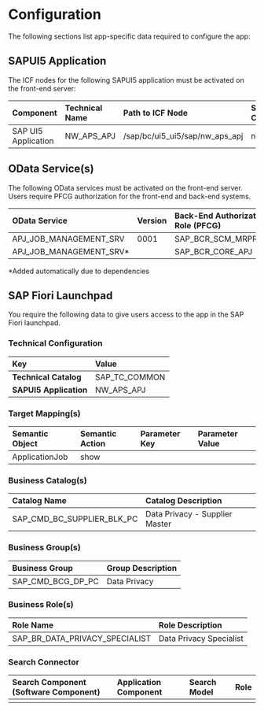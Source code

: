 # Configuration

The following sections list app-specific data required to configure the app:

## SAPUI5 Application

The ICF nodes for the following SAPUI5 application must be activated on the front-end server:

| Component           | Technical Name | Path to ICF Node                   | SAP UI5 Component            |
|:--------------------|:---------------|:-----------------------------------|:-----------------------------|
| SAP UI5 Application | NW_APS_APJ     | /sap/bc/ui5_ui5/sap/nw_aps_apj     | nw.core.appjobs              |

## OData Service(s)

The following OData services must be activated on the front-end server. Users require PFCG authorization for the front-end and back-end systems.

| OData Service                  | Version | Back-End Authorization Role (PFCG) |
|:-------------------------------|:--------|:-----------------------------------|
| APJ_JOB_MANAGEMENT_SRV         | 0001    | SAP_BCR_SCM_MRPRUN                 |
| APJ_JOB_MANAGEMENT_SRV*        |         | SAP_BCR_CORE_APJ                   |
*Added automatically due to dependencies

## SAP Fiori Launchpad

You require the following data to give users access to the app in the SAP Fiori launchpad.

### Technical Configuration

| Key                        | Value                        |
|:---------------------------|:-----------------------------|
| **Technical Catalog**      | SAP_TC_COMMON                |
| **SAPUI5 Application**     | NW_APS_APJ                   |

### Target Mapping(s)

| Semantic Object            | Semantic Action              | Parameter Key | Parameter Value |
|:---------------------------|:-----------------------------|:--------------|:----------------|
| ApplicationJob             | show                         |               |                 |

### Business Catalog(s)

| Catalog Name                        | Catalog Description                  |
|:------------------------------------|:-------------------------------------|
| SAP_CMD_BC_SUPPLIER_BLK_PC          | Data Privacy - Supplier Master       |

### Business Group(s)

| Business Group                      | Group Description                    |
|:------------------------------------|:-------------------------------------|
| SAP_CMD_BCG_DP_PC                   | Data Privacy                         |

### Business Role(s)

| Role Name                           | Role Description                     |
|:------------------------------------|:-------------------------------------|
| SAP_BR_DATA_PRIVACY_SPECIALIST      | Data Privacy Specialist              |

### Search Connector

| Search Component (Software Component) | Application Component | Search Model | Role    |
|:--------------------------------------|:----------------------|:-------------|:--------|
|                                       |                       |              |         |